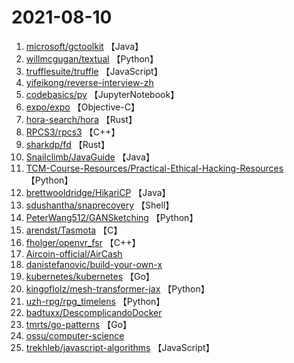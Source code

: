 # 2021-08-10

1. [microsoft/gctoolkit](https://github.com/microsoft/gctoolkit) 【Java】
2. [willmcgugan/textual](https://github.com/willmcgugan/textual) 【Python】
3. [trufflesuite/truffle](https://github.com/trufflesuite/truffle) 【JavaScript】
4. [yifeikong/reverse-interview-zh](https://github.com/yifeikong/reverse-interview-zh) 
5. [codebasics/py](https://github.com/codebasics/py) 【JupyterNotebook】
6. [expo/expo](https://github.com/expo/expo) 【Objective-C】
7. [hora-search/hora](https://github.com/hora-search/hora) 【Rust】
8. [RPCS3/rpcs3](https://github.com/RPCS3/rpcs3) 【C++】
9. [sharkdp/fd](https://github.com/sharkdp/fd) 【Rust】
10. [Snailclimb/JavaGuide](https://github.com/Snailclimb/JavaGuide) 【Java】
11. [TCM-Course-Resources/Practical-Ethical-Hacking-Resources](https://github.com/TCM-Course-Resources/Practical-Ethical-Hacking-Resources) 【Python】
12. [brettwooldridge/HikariCP](https://github.com/brettwooldridge/HikariCP) 【Java】
13. [sdushantha/snaprecovery](https://github.com/sdushantha/snaprecovery) 【Shell】
14. [PeterWang512/GANSketching](https://github.com/PeterWang512/GANSketching) 【Python】
15. [arendst/Tasmota](https://github.com/arendst/Tasmota) 【C】
16. [fholger/openvr_fsr](https://github.com/fholger/openvr_fsr) 【C++】
17. [Aircoin-official/AirCash](https://github.com/Aircoin-official/AirCash) 
18. [danistefanovic/build-your-own-x](https://github.com/danistefanovic/build-your-own-x) 
19. [kubernetes/kubernetes](https://github.com/kubernetes/kubernetes) 【Go】
20. [kingoflolz/mesh-transformer-jax](https://github.com/kingoflolz/mesh-transformer-jax) 【Python】
21. [uzh-rpg/rpg_timelens](https://github.com/uzh-rpg/rpg_timelens) 【Python】
22. [badtuxx/DescomplicandoDocker](https://github.com/badtuxx/DescomplicandoDocker) 
23. [tmrts/go-patterns](https://github.com/tmrts/go-patterns) 【Go】
24. [ossu/computer-science](https://github.com/ossu/computer-science) 
25. [trekhleb/javascript-algorithms](https://github.com/trekhleb/javascript-algorithms) 【JavaScript】
